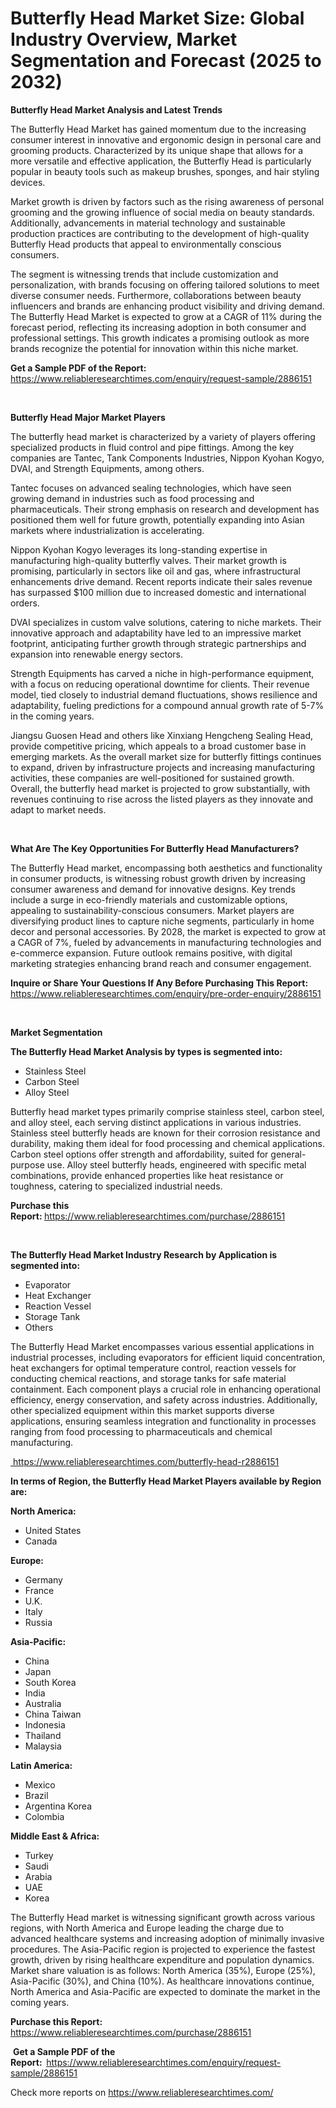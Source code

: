 <p><h1>Butterfly Head Market Size: Global Industry Overview, Market Segmentation and Forecast (2025 to 2032)</h1></p><p><strong>Butterfly Head Market Analysis and Latest Trends</strong></p>
<p><p>The Butterfly Head Market has gained momentum due to the increasing consumer interest in innovative and ergonomic design in personal care and grooming products. Characterized by its unique shape that allows for a more versatile and effective application, the Butterfly Head is particularly popular in beauty tools such as makeup brushes, sponges, and hair styling devices. </p><p>Market growth is driven by factors such as the rising awareness of personal grooming and the growing influence of social media on beauty standards. Additionally, advancements in material technology and sustainable production practices are contributing to the development of high-quality Butterfly Head products that appeal to environmentally conscious consumers. </p><p>The segment is witnessing trends that include customization and personalization, with brands focusing on offering tailored solutions to meet diverse consumer needs. Furthermore, collaborations between beauty influencers and brands are enhancing product visibility and driving demand. The Butterfly Head Market is expected to grow at a CAGR of 11% during the forecast period, reflecting its increasing adoption in both consumer and professional settings. This growth indicates a promising outlook as more brands recognize the potential for innovation within this niche market.</p></p>
<p><strong>Get a Sample PDF of the Report:&nbsp;</strong> <a href="https://www.reliableresearchtimes.com/enquiry/request-sample/2886151?utm_campaign=1420&utm_medium=2&utm_source=Github&utm_content=ia&utm_term=13032025&utm_id=butterfly-head">https://www.reliableresearchtimes.com/enquiry/request-sample/2886151</a></p>
<p>&nbsp;</p>
<p><strong>Butterfly Head Major Market Players</strong></p>
<p><p>The butterfly head market is characterized by a variety of players offering specialized products in fluid control and pipe fittings. Among the key companies are Tantec, Tank Components Industries, Nippon Kyohan Kogyo, DVAI, and Strength Equipments, among others. </p><p>Tantec focuses on advanced sealing technologies, which have seen growing demand in industries such as food processing and pharmaceuticals. Their strong emphasis on research and development has positioned them well for future growth, potentially expanding into Asian markets where industrialization is accelerating.</p><p>Nippon Kyohan Kogyo leverages its long-standing expertise in manufacturing high-quality butterfly valves. Their market growth is promising, particularly in sectors like oil and gas, where infrastructural enhancements drive demand. Recent reports indicate their sales revenue has surpassed $100 million due to increased domestic and international orders.</p><p>DVAI specializes in custom valve solutions, catering to niche markets. Their innovative approach and adaptability have led to an impressive market footprint, anticipating further growth through strategic partnerships and expansion into renewable energy sectors.</p><p>Strength Equipments has carved a niche in high-performance equipment, with a focus on reducing operational downtime for clients. Their revenue model, tied closely to industrial demand fluctuations, shows resilience and adaptability, fueling predictions for a compound annual growth rate of 5-7% in the coming years.</p><p>Jiangsu Guosen Head and others like Xinxiang Hengcheng Sealing Head, provide competitive pricing, which appeals to a broad customer base in emerging markets. As the overall market size for butterfly fittings continues to expand, driven by infrastructure projects and increasing manufacturing activities, these companies are well-positioned for sustained growth. Overall, the butterfly head market is projected to grow substantially, with revenues continuing to rise across the listed players as they innovate and adapt to market needs.</p></p>
<p>&nbsp;</p>
<p><strong>What Are The Key Opportunities For Butterfly Head Manufacturers?</strong></p>
<p><p>The Butterfly Head market, encompassing both aesthetics and functionality in consumer products, is witnessing robust growth driven by increasing consumer awareness and demand for innovative designs. Key trends include a surge in eco-friendly materials and customizable options, appealing to sustainability-conscious consumers. Market players are diversifying product lines to capture niche segments, particularly in home decor and personal accessories. By 2028, the market is expected to grow at a CAGR of 7%, fueled by advancements in manufacturing technologies and e-commerce expansion. Future outlook remains positive, with digital marketing strategies enhancing brand reach and consumer engagement.</p></p>
<p><strong>Inquire or Share Your Questions If Any Before Purchasing This Report:</strong> <a href="https://www.reliableresearchtimes.com/enquiry/pre-order-enquiry/2886151?utm_campaign=1420&utm_medium=2&utm_source=Github&utm_content=ia&utm_term=13032025&utm_id=butterfly-head">https://www.reliableresearchtimes.com/enquiry/pre-order-enquiry/2886151</a></p>
<p>&nbsp;</p>
<p><strong>Market Segmentation</strong></p>
<p><strong>The Butterfly Head Market Analysis by types is segmented into:</strong></p>
<p><ul><li>Stainless Steel</li><li>Carbon Steel</li><li>Alloy Steel</li></ul></p>
<p><p>Butterfly head market types primarily comprise stainless steel, carbon steel, and alloy steel, each serving distinct applications in various industries. Stainless steel butterfly heads are known for their corrosion resistance and durability, making them ideal for food processing and chemical applications. Carbon steel options offer strength and affordability, suited for general-purpose use. Alloy steel butterfly heads, engineered with specific metal combinations, provide enhanced properties like heat resistance or toughness, catering to specialized industrial needs.</p></p>
<p><strong>Purchase this Report:&nbsp;</strong><a href="https://www.reliableresearchtimes.com/purchase/2886151?utm_campaign=1420&utm_medium=2&utm_source=Github&utm_content=ia&utm_term=13032025&utm_id=butterfly-head">https://www.reliableresearchtimes.com/purchase/2886151</a></p>
<p>&nbsp;</p>
<p><strong>The Butterfly Head Market Industry Research by Application is segmented into:</strong></p>
<p><ul><li>Evaporator</li><li>Heat Exchanger</li><li>Reaction Vessel</li><li>Storage Tank</li><li>Others</li></ul></p>
<p><p>The Butterfly Head Market encompasses various essential applications in industrial processes, including evaporators for efficient liquid concentration, heat exchangers for optimal temperature control, reaction vessels for conducting chemical reactions, and storage tanks for safe material containment. Each component plays a crucial role in enhancing operational efficiency, energy conservation, and safety across industries. Additionally, other specialized equipment within this market supports diverse applications, ensuring seamless integration and functionality in processes ranging from food processing to pharmaceuticals and chemical manufacturing.</p></p>
<p><a href="https://www.reliableresearchtimes.com/butterfly-head-r2886151?utm_campaign=1420&utm_medium=2&utm_source=Github&utm_content=ia&utm_term=13032025&utm_id=butterfly-head">&nbsp;https://www.reliableresearchtimes.com/butterfly-head-r2886151</a></p>
<p><strong>In terms of Region, the Butterfly Head Market Players available by Region are:</strong></p>
<p>
    <p> <strong> North America: </strong>
        <ul>
            <li>United States</li>
            <li>Canada</li>
        </ul>
        </p> 
    <p> <strong> Europe: </strong>
        <ul>
            <li>Germany</li>
            <li>France</li>
            <li>U.K.</li>
            <li>Italy</li>
            <li>Russia</li>
        </ul>
        </p> 
    <p> <strong> Asia-Pacific: </strong>
        <ul>
            <li>China</li>
            <li>Japan</li>
            <li>South Korea</li>
            <li>India</li>
            <li>Australia</li>
            <li>China Taiwan</li>
            <li>Indonesia</li>
            <li>Thailand</li>
            <li>Malaysia</li>
        </ul>
        </p> 
    <p> <strong> Latin America: </strong>
        <ul>
            <li>Mexico</li>
            <li>Brazil</li>
            <li>Argentina Korea</li>
            <li>Colombia</li>
        </ul>
        </p> 
    <p> <strong> Middle East & Africa: </strong>
        <ul>
            <li>Turkey</li>
            <li>Saudi</li>
            <li>Arabia</li>
            <li>UAE</li>
            <li>Korea</li>
        </ul>
    </p>
    </p>
<p><p>The Butterfly Head market is witnessing significant growth across various regions, with North America and Europe leading the charge due to advanced healthcare systems and increasing adoption of minimally invasive procedures. The Asia-Pacific region is projected to experience the fastest growth, driven by rising healthcare expenditure and population dynamics. Market share valuation is as follows: North America (35%), Europe (25%), Asia-Pacific (30%), and China (10%). As healthcare innovations continue, North America and Asia-Pacific are expected to dominate the market in the coming years.</p></p>
<p><strong>Purchase this Report: </strong><a href="https://www.reliableresearchtimes.com/purchase/2886151?utm_campaign=1420&utm_medium=2&utm_source=Github&utm_content=ia&utm_term=13032025&utm_id=butterfly-head">https://www.reliableresearchtimes.com/purchase/2886151</a></p>
<p>&nbsp;<strong>Get a Sample PDF of the Report:&nbsp;&nbsp;</strong><a href="https://www.reliableresearchtimes.com/enquiry/request-sample/2886151?utm_campaign=1420&utm_medium=2&utm_source=Github&utm_content=ia&utm_term=13032025&utm_id=butterfly-head">https://www.reliableresearchtimes.com/enquiry/request-sample/2886151</a></p>
<p><strong></strong></p>
<p>Check more reports on <a href="https://www.reliableresearchtimes.com/?utm_campaign=1420&utm_medium=2&utm_source=Github&utm_content=ia&utm_term=13032025&utm_id=butterfly-head">https://www.reliableresearchtimes.com/</a></p>